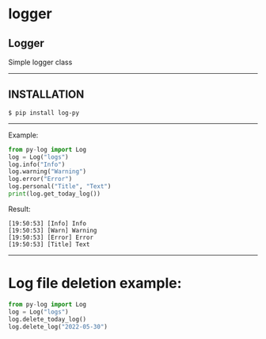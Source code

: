 # logger
## Logger
Simple logger class

____
## INSTALLATION
```$ pip install log-py```
____
Example:
```python
from py-log import Log
log = Log("logs")
log.info("Info")
log.warning("Warning")
log.error("Error")
log.personal("Title", "Text")
print(log.get_today_log()) 
```
Result:
```config
[19:50:53] [Info] Info
[19:50:53] [Warn] Warning
[19:50:53] [Error] Error
[19:50:53] [Title] Text
```
____
# Log file deletion example:
```python
from py-log import Log
log = Log("logs")
log.delete_today_log()
log.delete_log("2022-05-30")
```

